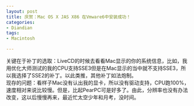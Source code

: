```yaml
---
layout: post
title: 庆贺：Mac OS X JAS X86 在Vmware6中安装成功！
categories:
- Diandian
tags:
- Macintosh

---
```

关键在于补丁的选取：LiveCD的时候去看看Mac显示的你的系统信息，比如，我用优化大师测试的我的CPU支持SSE3但是在Mac显示的当中就不支持SSE3，所以我选择了SSE2的补丁。以此类推，其他补丁如法炮制。
<br />现存的问题：看样子Mac没有认出我的显卡，所以没有驱动支持，CPU跑100%，速度相对来说比较慢。但是，比起PearPC可是好多了。由此，分辨率也没有办法改变，这以后慢慢再来，最近忙太空少年和月考，没时间。